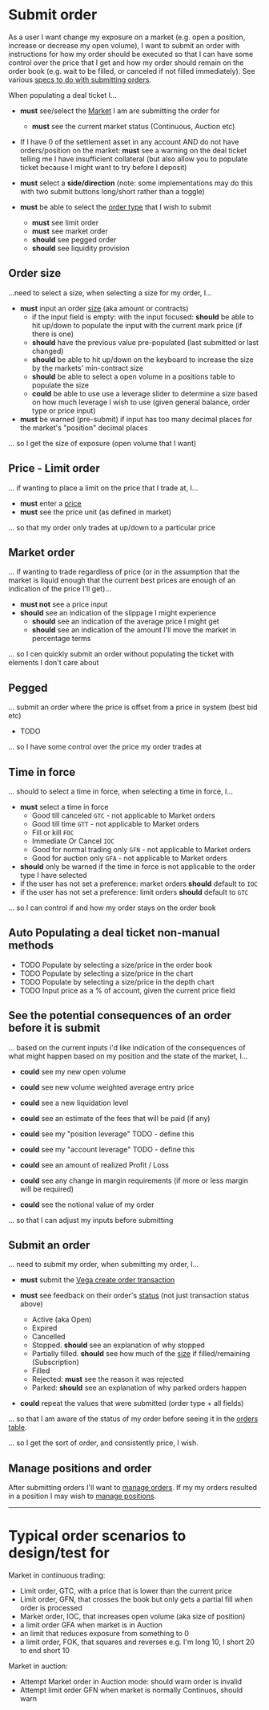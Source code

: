 # Submit order
As a user I want change my exposure on a market (e.g. open a position, increase or decrease my open volume), I want to submit an order with instructions for how my order should be executed so that I can have some control over the price that I get and how my order should remain on the order book (e.g. wait to be filled, or canceled if not filled immediately). See various [specs to do with submitting orders](../protocol#orders).

When populating a deal ticket I...

- **must** see/select the [Market](./7001-DATA-data_display.md#market) I am are submitting the order for 
  - **must** see the current market status (Continuous, Auction etc)

- If I have 0 of the settlement asset in any account AND do not have orders/position on the market: **must** see a warning on the deal ticket telling me I have insufficient collateral (but also allow you to populate ticket because I might want to try before I deposit)

- **must** select a **side/direction** (note: some implementations may do this with two submit buttons long/short rather than a toggle)

- **must** be able to select the [order type](../protocol/0014-ORDT-order_types.md) that I wish to submit
  - **must** see limit order
  - **must** see market order
  - **should** see pegged order
  - **should** see liquidity provision

## Order size

...need to select a size, when selecting a size for my order, I...

- **must** input an order [size](7001-DATA-data_display.md#size) (aka amount or contracts)
  - if the input field is empty: with the input focused: **should** be able to hit up/down to populate the input with the current mark price (if there is one) 
  - **should** have the previous value pre-populated (last submitted or last changed) 
  - **should** be able to hit up/down on the keyboard to increase the size by the markets' min-contract size
  - **should** be able to select a open volume in a positions table to populate the size 
  - **could** be able to use use a leverage slider to determine a size based on how much leverage I wish to use (given general balance, order type or price input)
- **must** be warned (pre-submit) if input has too many decimal places for the market's "position" decimal places 

... so I get the size of exposure (open volume that I want)

## Price - Limit order

... if wanting to place a limit on the price that I trade at, I...

- **must** enter a [price](7001-DATA-data_display.md#quote-price) 
- **must** see the price unit (as defined in market)

... so that my order only trades at up/down to a particular price

## Market order

... if wanting to trade regardless of price (or in the assumption that the market is liquid enough that the current best prices are enough of an indication of the price I'll get)...

- **must not** see a price input
- **should** see an indication of the slippage I might experience
  - **should** see an indication of the average price I might get
  - **should** see an indication of the amount I'll move the market in percentage terms

... so I cen quickly submit an order without populating the ticket with elements I don't care about

## Pegged

... submit an order where the price is offset from a price in system (best bid etc)

- TODO

... so I have some control over the price my order trades at

## Time in force

... should to select a time in force, when selecting a time in force, I...

- **must** select a time in force
  - Good till canceled `GTC` - not applicable to Market orders
  - Good till time `GTT` - not applicable to Market orders
  - Fill or kill `FOC`
  - Immediate Or Cancel `IOC`
  - Good for normal trading only `GFN` - not applicable to Market orders
  - Good for auction only `GFA` - not applicable to Market orders
- **should** only be warned if the time in force is not applicable to the order type I have selected
- if the user has not set a preference: market orders **should** default to `IOC` 
- if the user has not set a preference: limit orders **should** default to `GTC` 

... so I can control if and how my order stays on the order book

## Auto Populating a deal ticket non-manual methods

- TODO Populate by selecting a size/price in the order book
- TODO Populate by selecting a size/price in the chart
- TODO Populate by selecting a size/price in the depth chart
- TODO Input price as a % of account, given the current price field

## See the potential consequences of an order before it is submit
... based on the current inputs i'd like indication of the consequences of what might happen based on my position and the state of the market, I...

- **could** see my new open volume
- **could** see new volume weighted average entry price
- **could** see a new liquidation level
- **could** see an estimate of the fees that will be paid (if any)
- **could** see my "position leverage" TODO - define this
- **could** see my "account leverage" TODO - define this
- **could** see an amount of realized Profit / Loss
- **could** see any change in margin requirements (if more or less margin will be required)

- **could** see the notional value of my order

... so that I can adjust my inputs before submitting

## Submit an order

... need to submit my order, when submitting my order, I... 

- **must** submit the [Vega create order transaction](0003-WTXN-submit_vega_transaction.md)

- **must** see feedback on their order's [status](https://docs.vega.xyz/docs/mainnet/grpc/vega/vega.proto#orderstatus) (not just transaction status above)
  - Active (aka Open)
  - Expired
  - Cancelled
  - Stopped. **should** see an explanation of why stopped
  - Partially filled. **should** see how much of the [size](7001-DATA-data_display.md#size) if filled/remaining (Subscription)
  - Filled
  - Rejected: **must** see the reason it was rejected
  - Parked: **should** see an explanation of why parked orders happen
 - **could** repeat the values that were submitted (order type + all fields)

... so that I am aware of the status of my order before seeing it in the [orders table](6002-MORD-manage_orders.md).

... so I get the sort of order, and consistently price, I wish.

## Manage positions and order
After submitting orders I'll want to [manage orders](6002-MORD-manage_orders.md). If my my orders resulted in a position I may wish to [manage positions](6003-POSI-positions.md).

_____

# Typical order scenarios to design/test for

Market in continuous trading:
- Limit order, GTC, with a price that is lower than the current price
- Limit order, GFN, that crosses the book but only gets a partial fill when order is processed
- Market order, IOC, that increases open volume (aka size of position)
- a limit order GFA when market is in Auction
- an limit that reduces exposure from something to 0
- a limit order, FOK, that squares and reverses e.g. I'm long 10, I short 20 to end short 10

Market in auction:
- Attempt Market order in Auction mode: should warn order is invalid
- Attempt limit order GFN when market is normally Continuos, should warn